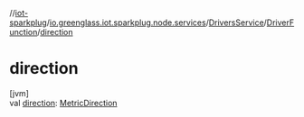 //[iot-sparkplug](../../../../index.md)/[io.greenglass.iot.sparkplug.node.services](../../index.md)/[DriversService](../index.md)/[DriverFunction](index.md)/[direction](direction.md)

# direction

[jvm]\
val [direction](direction.md): [MetricDirection](../../../io.greenglass.iot.sparkplug.host.models/-metric-direction/index.md)
